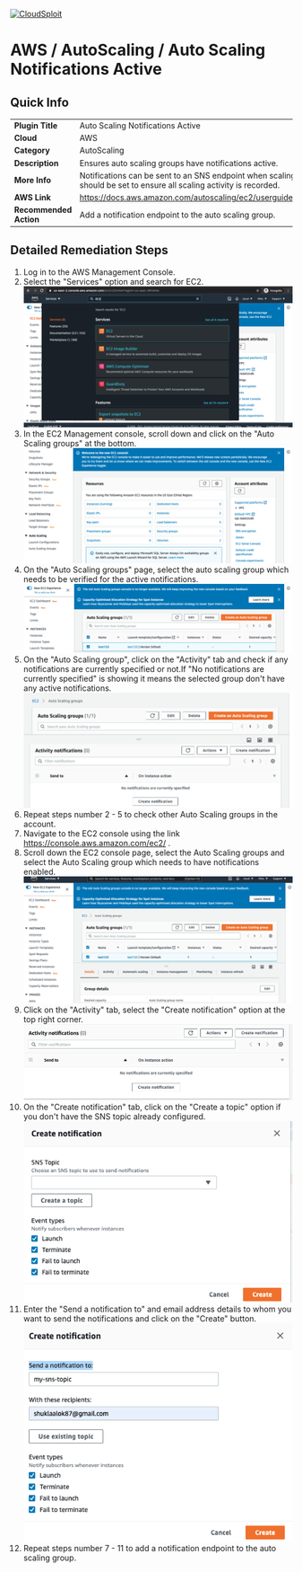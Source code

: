 [![CloudSploit](https://cloudsploit.com/img/logo-new-big-text-100.png "CloudSploit")](https://cloudsploit.com)

# AWS / AutoScaling / Auto Scaling Notifications Active

## Quick Info

| | |
|-|-|
| **Plugin Title** | Auto Scaling Notifications Active |
| **Cloud** | AWS |
| **Category** | AutoScaling |
| **Description** | Ensures auto scaling groups have notifications active. |
| **More Info** | Notifications can be sent to an SNS endpoint when scaling actions occur, which should be set to ensure all scaling activity is recorded. |
| **AWS Link** | https://docs.aws.amazon.com/autoscaling/ec2/userguide/ASGettingNotifications.html |
| **Recommended Action** | Add a notification endpoint to the auto scaling group. |

## Detailed Remediation Steps
1. Log in to the AWS Management Console.
2. Select the "Services" option and search for EC2. </br> <img src="/resources/aws/autoscaling/auto-scaling-notifications-active/step2.png"/>
3. In the EC2 Management console, scroll down and click on the "Auto Scaling groups" at the bottom.</br> <img src="/resources/aws/autoscaling/auto-scaling-notifications-active/step3.png"/>
4. On the "Auto Scaling groups" page, select the auto scaling group which needs to be verified for the active notifications.</br> <img src="/resources/aws/autoscaling/auto-scaling-notifications-active/step4.png"/>
5. On the "Auto Scaling group", click on the "Activity" tab and check if any notifications are currently specified or not.If "No notifications are currently specified" is showing it means the selected group don't have any active notifications.</br> <img src="/resources/aws/autoscaling/auto-scaling-notifications-active/step5.png"/>
6. Repeat steps number 2 - 5 to check other Auto Scaling groups in the account.</br> 
7. Navigate to the EC2 console using the link https://console.aws.amazon.com/ec2/ .</br>
8. Scroll down the EC2 console page, select the Auto Scaling groups and select the Auto Scaling group which needs to have notifications enabled.</br> <img src="/resources/aws/autoscaling/auto-scaling-notifications-active/step8.png"/>
9. Click on the "Activity" tab, select the "Create notification" option at the top right corner.</br> <img src="/resources/aws/autoscaling/auto-scaling-notifications-active/step9.png"/>
10. On the "Create notification" tab, click on the "Create a topic" option if you don't have the SNS topic already configured.</br> <img src="/resources/aws/autoscaling/auto-scaling-notifications-active/step10.png"/>
11. Enter the "Send a notification to" and email address details to whom you want to send the notifications and click on the "Create" button.</br> <img src="/resources/aws/autoscaling/auto-scaling-notifications-active/step11.png"/>
12. Repeat steps number 7 - 11 to add a notification endpoint to the auto scaling group.</br> 



